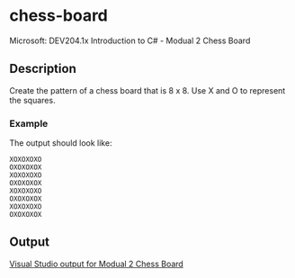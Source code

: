 # chess-board
 Microsoft: DEV204.1x Introduction to C# - Modual 2 Chess Board
## Description
Create the pattern of a chess board that is 8 x 8. Use X and O to represent the squares.
### Example
The output should look like:
```
XOXOXOXO
OXOXOXOX
XOXOXOXO
OXOXOXOX
XOXOXOXO
OXOXOXOX
XOXOXOXO
OXOXOXOX
```
## Output
[Visual Studio output for Modual 2 Chess Board](output.PNG)
